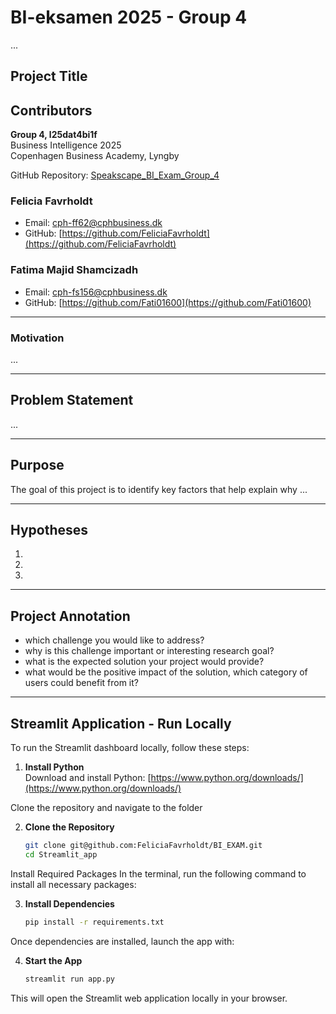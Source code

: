 # BI-eksamen 2025 - Group 4
... 

## Project Title

## Contributors
**Group 4, l25dat4bi1f**  
Business Intelligence 2025  
Copenhagen Business Academy, Lyngby  

GitHub Repository: [Speakscape_BI_Exam_Group_4]()

### Felicia Favrholdt
- Email: [cph-ff62@cphbusiness.dk](mailto:cph-ff62@cphbusiness.dk)  
- GitHub: [https://github.com/FeliciaFavrholdt](https://github.com/FeliciaFavrholdt)


### Fatima Majid Shamcizadh
- Email: [cph-fs156@cphbusiness.dk](mailto:cph-fs156@cphbusiness.dk)  
- GitHub: [https://github.com/Fati01600](https://github.com/Fati01600)


---

### Motivation

...

---

## Problem Statement

...

---

## Purpose

The goal of this project is to identify key factors that help explain why ...

---

## Hypotheses

1. 

2. 

3. 


---

## Project Annotation

- which challenge you would like to address? 
- why is this challenge important or interesting research goal? 
- what is the expected solution your project would provide? 
- what would be the positive impact of the solution, which category of users could benefit from it? 



---

## Streamlit Application - Run Locally
To run the Streamlit dashboard locally, follow these steps:

1. **Install Python**  
   Download and install Python: [https://www.python.org/downloads/](https://www.python.org/downloads/)

Clone the repository and navigate to the folder

2. **Clone the Repository**
   ```bash
   git clone git@github.com:FeliciaFavrholdt/BI_EXAM.git
   cd Streamlit_app
   ```

Install Required Packages In the terminal, run the following command to install all necessary packages:

3. **Install Dependencies**
   ```bash
   pip install -r requirements.txt
   ```

Once dependencies are installed, launch the app with:

4. **Start the App**
   ```bash
   streamlit run app.py
   ```

This will open the Streamlit web application locally in your browser.
